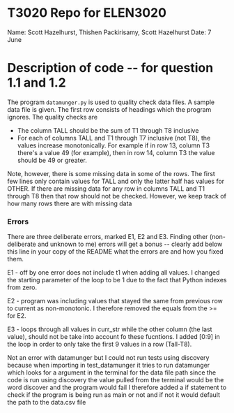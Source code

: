 
# T3020   Repo for ELEN3020

Name: Scott Hazelhurst, Thishen Packirisamy, Scott Hazelhurst
Date: 7 June


# Description of code -- for question 1.1 and 1.2

The program `datamunger.py` is used to quality check data files. A
sample data file is given. The first row consists of headings which
the program ignores. The quality checks are

* The column TALL should be the sum of T1 through T8 inclusive
* For each of columns TALL and T1 through T7 inclusive (not T8),  the values increase monotonically. For example if in row 13, column T3 there's a value 49 (for example), then in row 14, column T3 the value should be 49 or greater.

Note, however, there is some missing data in some of the rows. The first few lines only contain values for TALL and only the latter half has values for OTHER.  If there are missing data for any row in columns TALL and T1 through T8 then that row should not be checked. However, we keep track of how many rows there are with missing data


### Errors

There are three deliberate errors, marked E1, E2 and E3. Finding other (non-deliberate and unknown to me)  errors will get a bonus -- clearly add below this line in your copy of the README what the errors are and how you fixed them.

E1 - off by one error does not include t1 when adding all values. I changed the starting parameter of the loop to be 1 due to the fact that Python indexes from zero.

E2 - program was including values that stayed the same from previous row to current as non-monotonic. I therefore removed the equals from the >= for E2.

E3 - loops through all values in curr_str while the other column (the last value), should not be take into account fo these fucntions. I added [0:9] in the loop in order to only take the first 9 values in a row (Tall-T8).

Not an error with datamunger but I could not run tests using discovery because when 
importing in test_datamunger it tries to run datamunger which looks for a argument in the terminal for the data file path
since the code is run using discovery the value pulled from the terminal would be the word discover and the program would fail
I therefore added a if statement to check if the program is being run as main or not and if not it would default the path to the data.csv file
